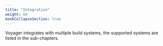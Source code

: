 ```yaml
---
title: "Integration"
weight: 60
bookCollapseSection: true
---
```


Voyager integrates with multiple build systems, the supported systems are listed in the sub-chapters.